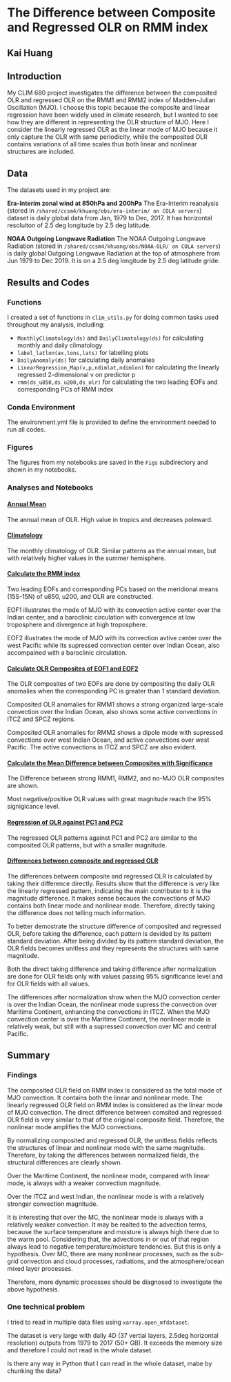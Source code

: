# The Difference between Composite and Regressed OLR on RMM index 
 
## Kai Huang

## Introduction

My CLIM 680 project investigates the difference between the composited OLR and regressed OLR on the RMM1 and RMM2 index of Madden-Julian Oscillation (MJO). I choose this topic because the composite and linear regression have been widely used in climate research, but I wanted to see how they are different in representing the OLR structure of MJO. Here I consider the linearly regressed OLR as the linear mode of MJO because it only capture the OLR with same periodicity, while the composited OLR contains variations of all time scales thus both linear and nonlinear structures are included.

## Data

The datasets used in my project are:

__Era-Interim zonal wind at 850hPa and 200hPa__
The Era-Interim reanalysis (stored in `/shared/ccsm4/khuang/obs/era-interim/ on COLA servers`) dataset is daily global data from Jan, 1979 to Dec, 2017. It has horizontal resoluiton of 2.5 deg longitude by 2.5 deg latitude.
 
__NOAA Outgoing Longwave Radiation__
The NOAA Outgoing Longwave Radiation (stored in `/shared/ccsm4/khuang/obs/NOAA-OLR/ on COLA servers`) is daily global Outgoing Longwave Radiation at the top of atmosphere from Jun 1979 to Dec 2019. It is on a 2.5 deg longitude by 2.5 deg latitude gride.

## Results and Codes

### Functions
I created a set of functions in `clim_utils.py` for doing common tasks used throughout my analysis, including:
* `MonthlyClimatology(ds)` and `DailyClimatology(ds)` for calculating monthly and daily climatology
* `label_latlon(ax,lons,lats)` for labelling plots
* `DailyAnomaly(ds)` for calculating daily anomalies
* `LinearRegression_Map(v,p,ndimlat,ndimlon)` for calculating the linearly regressed 2-dimensional v on predictor p
* `rmm(ds_u850,ds_u200,ds_olr)` for calculating the two leading EOFs and corresponding PCs of RMM index


### Conda Environment

The environment.yml file is provided to define the environment needed to run all codes.

### Figures

The figures from my notebooks are saved in the `Figs` subdirectory and shown in my notebooks.

### Analyses and Notebooks
 
#### [Annual Mean](https://github.com/KaiHuang94/CLIM680/blob/master/project.annual.mean.ipynb)  

The annual mean of OLR. High value in tropics and decreases poleward. 

#### [Climatology](https://github.com/KaiHuang94/CLIM680/blob/master/project.monthly.climatology.ipynb)

The monthly climatology of OLR. Similar patterns as the annual mean, but with relatively higher values in the summer hemisphere. 

#### [Calculate the RMM index](https://github.com/KaiHuang94/CLIM680/blob/master/project.rmm.ipynb)

Two leading EOFs and corresponding PCs based on the meridional means (15S-15N) of u850, u200, and OLR are constructed. 

EOF1 illustrates the mode of MJO with its convection active center over the Indian center, and a baroclinic circulation with convergence at low troposphere and divergence at high troposphere. 

EOF2 illustrates the mode of MJO with its convection avtive center over the west Pacific while its supressed convection center over Indian Ocean, also accompained with a baroclinic circulation.

#### [Calculate OLR Composites of EOF1 and EOF2](https://github.com/KaiHuang94/CLIM680/blob/master/project.rmm.composite.ipynb)

The OLR composites of two EOFs are done by compositing the daily OLR anomalies when the corresponding PC is greater than 1 standard deviation. 

Composited OLR anomalies for RMM1 shows a strong organized large-scale convection over the Indian Ocean, also shows some active convections in ITCZ and SPCZ regions.

Composited OLR anomalies for RMM2 shows a dipole mode with supressed convections over west Indian Ocean, and active convections over west Pacific. The active convections in ITCZ and SPCZ are also evident. 

####  [Calculate the Mean Difference between Composites with Significance](https://github.com/KaiHuang94/CLIM680/blob/master/project.rmm.composite.ipynb)

The Difference between strong RMM1, RMM2, and no-MJO OLR composites are shown. 

Most negative/positive OLR values with great magnitude reach the 95% signigicance level. 

#### [Regression of OLR against PC1 and PC2](https://github.com/KaiHuang94/CLIM680/blob/master/project.rmm.regression.ipynb)

The regressed OLR patterns against PC1 and PC2 are similar to the composited OLR patterns, but with a smaller magnitude. 

#### [Differences between composite and regressed OLR](https://github.com/KaiHuang94/CLIM680/blob/master/project.rmm.difference.ipynb)

The differences between composite and regressed OLR is calculated by taking their difference directly. Results show that the difference is very like the linearly regressed pattern, indicating the main contributer to it is the magnitude difference. It makes sense becaues the convections of MJO contains both linear mode and nonlinear mode. Therefore, directly taking the difference does not telling much information. 

To better demostrate the structure difference of composited and regressed OLR, before taking the difference, each pattern is devided by its pattern standard deviation. 
After being divided by its pattern standard deviation, the OLR fields becomes unitless and they represents the structures with same magnitude.

Both the direct taking difference and taking difference after normalization are done for OLR fields only with values passing 95% significance level and for OLR fields with all values. 

The differences after normalization show when the MJO convection center is over the Indian Ocean, the nonlinear mode supress the convection over Maritime Continent, enhancing the convections in ITCZ. When the MJO convection center is over the Maritime Continent, the nonlinear mode is relatively weak, but still with a supressed convection over MC and central Pacific. 

## Summary
### Findings
The composited OLR field on RMM index is considered as the total mode of MJO convection. It contains both the linear and nonlinear mode. The linearly regressed OLR field on RMM index is considered as the linear mode of MJO convection. 
The direct difference between comsited and regressed OLR field is very similar to that of the original composite field. Therefore, the nonlinear mode amplifies the MJO convections. 

By normalizing composited and regressed OLR, the unitless fields reflects the structures of linear and nonlinear mode with the same magnitude. Therefore, by taking the differences between normalized fields, the structural differences are clearly shown. 

Over the Maritime Continent, the nonlinear mode, compared with linear mode, is always with a weaker convection magnitude. 

Over the ITCZ and west Indian, the nonlinear mode is with a relatively stronger convection magnitude. 

It is interesting that over the MC, the nonlinear mode is always with a relatively weaker convection. It may be realted to the advection terms, because the surface temperature and moisture is always high there due to the warm pool. Considering that, the advections in or out of that region always lead to negative temperature/moisture tendencies. But this is only a hypothesis. Over MC, there are many nonlinear processes, such as the sub-grid convection and cloud processes, radiations, and the atmosphere/ocean mixed layer processes. 

Therefore, more dynamic processes should be diagnosed to investigate the above hypothesis. 

### One technical problem
I tried to read in multiple data files using `xarray.open_mfdataset`. 

The dataset is very large with daily 4D (37 vertial layers, 2.5deg horizontal resolution) outputs from 1979 to 2017 (50+ GB). It exceeds the memory size and therefore I could not read in the whole dataset.

Is there any way in Python that I can read in the whole dataset, mabe by chunking the data? 